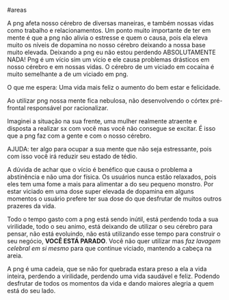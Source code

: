 #areas 

A png afeta nosso cérebro de diversas maneiras, e também nossas vidas como trabalho e relacionamentos.
Um ponto muito importante de ter em mente é que a png não alivia o estresse e quem o causa, pois ela eleva muito os níveis de dopamina no nosso cérebro deixando a nossa base muito elevada.
Deixando a png eu não estou perdendo ABSOLUTAMENTE NADA!
Png é um vício sim um vício e ele causa problemas drásticos em nosso cérebro e em nossas vidas. O cérebro de um viciado em cocaína é muito semelhante a de um viciado em png.

O que me espera:
Uma vida mais feliz o aumento do bem estar e felicidade.

Ao utilizar png nossa mente fica nebulosa, não desenvolvendo o córtex pré-frontal responsável por racionalizar.

Imaginei a situação na sua frente, uma mulher realmente atraente e disposta a realizar sx com você mas você não consegue se excitar. É isso que a png faz com a gente e com o nosso cérebro.

AJUDA: ter algo para ocupar a sua mente que não seja estressante, pois com isso você irá reduzir seu estado de tédio.

A dúvida de achar que o vício é benéfico que causa o problema a abstinência e não uma dor física.
Os usuários nunca estão relaxados, pois eles tem uma fome a mais para alimentar a do seu pequeno monstro. Por estar viciado em uma dose super elevada de dopamina em alguns momentos o usuário prefere ter sua dose do que desfrutar de muitos outros prazeres da vida.

Todo o tempo gasto com a png está sendo inútil, está perdendo toda a sua virilidade, todo o seu animo, está deixando de utilizar o seu cérebro para pensar, não está evoluindo, não está utilizando esse tempo para construir o seu negócio, **VOCÊ ESTÁ PARADO**.
Você não quer utilizar mas *faz lavagem celebral em si mesmo* para que continue viciado, mantendo a cabeça na areia.

A png é uma cadeia, que se não for quebrada estara preso a ela a vida inteira, perdendo a virilidade, perdendo uma vida saudável e feliz. Podendo desfrutar de todos os momentos da vida e dando maiores alegria a quem está do seu lado.